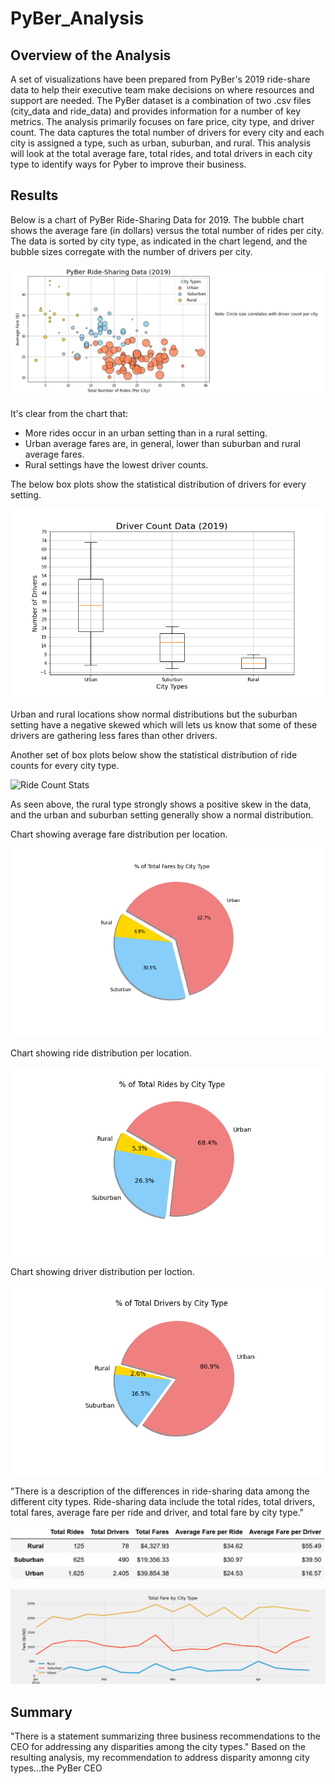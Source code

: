 # PyBer_Analysis
## Overview of the Analysis
A set of visualizations have been prepared from PyBer's 2019 ride-share data to help their executive team make decisions on where resources and support are needed.  The PyBer dataset is a combination of two .csv files (city_data and ride_data) and provides information for a number of key metrics. The analysis primarily focuses on fare price, city type, and driver count. The data captures the total number of drivers for every city and each city is assigned a type, such as urban, suburban, and rural. This analysis will look at the total average fare, total rides, and total drivers in each city type to identify ways for Pyber to improve their business.


## Results

Below is a chart of PyBer Ride-Sharing Data for 2019. The bubble chart shows the average fare (in dollars) versus the total number of rides per city. The data is sorted by city type, as indicated in the chart legend, and the bubble sizes corregate with the number of drivers per city. 

![Bubble Chart from Initial Analysis](https://github.com/jp3tty/PyBer_Analysis/blob/main/analysis/Fig1.png)

It's clear from the chart that:
* More rides occur in an urban setting than in a rural setting.
* Urban average fares are, in general, lower than suburban and rural average fares.
* Rural settings have the lowest driver counts.

The below box plots show the statistical distribution of drivers for every setting. 

![Driver Count Stats](https://github.com/jp3tty/PyBer_Analysis/blob/main/analysis/Fig2.png)

Urban and rural locations show normal distributions but the suburban setting have a negative skewed which will lets us know that some of these drivers are gathering less fares than other drivers.

Another set of box plots below show the statistical distribution of ride counts for every city type.

![Ride Count Stats]()

As seen above, the rural type strongly shows a positive skew in the data, and the urban and suburban setting generally show a normal distribution.

Chart showing average fare distribution per location.

![% of Fare by City](https://github.com/jp3tty/PyBer_Analysis/blob/main/analysis/Fig5.png)


Chart showing ride distribution per location.

![% of Rides by City](https://github.com/jp3tty/PyBer_Analysis/blob/main/analysis/Fig6.png)


Chart showing driver distribution per loction.

![% of Drivers by City](https://github.com/jp3tty/PyBer_Analysis/blob/main/analysis/Fig7.png)


"There is a description of the differences in ride-sharing data among the different city types. Ride-sharing data include the total rides, total drivers, total fares, average fare per ride and driver, and total fare by city type."

![PyBer Summary](https://github.com/jp3tty/PyBer_Analysis/blob/main/analysis/PyBer_Summary.PNG)

![PyBer_Fare_Plot](https://github.com/jp3tty/PyBer_Analysis/blob/main/analysis/PyBer_Challenge_Fare.png)



## Summary
"There is a statement summarizing three business recommendations to the CEO for addressing any disparities among the city types."
Based on the resulting analysis, my recommendation to address disparity amonng city types...the PyBer CEO 
